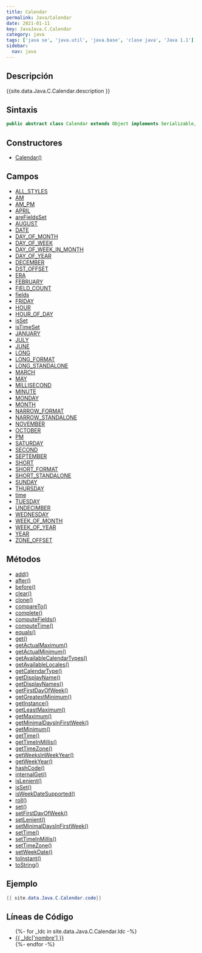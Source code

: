 ```yaml
---
title: Calendar
permalink: Java/Calendar
date: 2021-01-11
key: JavaJava.C.Calendar
category: java
tags: ['java se', 'java.util', 'java.base', 'clase java', 'Java 1.1']
sidebar: 
  nav: java
---
```


## Descripción
{{site.data.Java.C.Calendar.description }}

## Sintaxis
~~~java
public abstract class Calendar extends Object implements Serializable, Cloneable, Comparable<Calendar>
~~~

## Constructores
* [Calendar()](/Java/Calendar/Calendar/)

## Campos
* [ALL_STYLES](/Java/Calendar/ALL_STYLES)
* [AM](/Java/Calendar/AM)
* [AM_PM](/Java/Calendar/AM_PM)
* [APRIL](/Java/Calendar/APRIL)
* [areFieldsSet](/Java/Calendar/areFieldsSet)
* [AUGUST](/Java/Calendar/AUGUST)
* [DATE](/Java/Calendar/DATE)
* [DAY_OF_MONTH](/Java/Calendar/DAY_OF_MONTH)
* [DAY_OF_WEEK](/Java/Calendar/DAY_OF_WEEK)
* [DAY_OF_WEEK_IN_MONTH](/Java/Calendar/DAY_OF_WEEK_IN_MONTH)
* [DAY_OF_YEAR](/Java/Calendar/DAY_OF_YEAR)
* [DECEMBER](/Java/Calendar/DECEMBER)
* [DST_OFFSET](/Java/Calendar/DST_OFFSET)
* [ERA](/Java/Calendar/ERA)
* [FEBRUARY](/Java/Calendar/FEBRUARY)
* [FIELD_COUNT](/Java/Calendar/FIELD_COUNT)
* [fields](/Java/Calendar/fields)
* [FRIDAY](/Java/Calendar/FRIDAY)
* [HOUR](/Java/Calendar/HOUR)
* [HOUR_OF_DAY](/Java/Calendar/HOUR_OF_DAY)
* [isSet](/Java/Calendar/isSet)
* [isTimeSet](/Java/Calendar/isTimeSet)
* [JANUARY](/Java/Calendar/JANUARY)
* [JULY](/Java/Calendar/JULY)
* [JUNE](/Java/Calendar/JUNE)
* [LONG](/Java/Calendar/LONG)
* [LONG_FORMAT](/Java/Calendar/LONG_FORMAT)
* [LONG_STANDALONE](/Java/Calendar/LONG_STANDALONE)
* [MARCH](/Java/Calendar/MARCH)
* [MAY](/Java/Calendar/MAY)
* [MILLISECOND](/Java/Calendar/MILLISECOND)
* [MINUTE](/Java/Calendar/MINUTE)
* [MONDAY](/Java/Calendar/MONDAY)
* [MONTH](/Java/Calendar/MONTH)
* [NARROW_FORMAT](/Java/Calendar/NARROW_FORMAT)
* [NARROW_STANDALONE](/Java/Calendar/NARROW_STANDALONE)
* [NOVEMBER](/Java/Calendar/NOVEMBER)
* [OCTOBER](/Java/Calendar/OCTOBER)
* [PM](/Java/Calendar/PM)
* [SATURDAY](/Java/Calendar/SATURDAY)
* [SECOND](/Java/Calendar/SECOND)
* [SEPTEMBER](/Java/Calendar/SEPTEMBER)
* [SHORT](/Java/Calendar/SHORT)
* [SHORT_FORMAT](/Java/Calendar/SHORT_FORMAT)
* [SHORT_STANDALONE](/Java/Calendar/SHORT_STANDALONE)
* [SUNDAY](/Java/Calendar/SUNDAY)
* [THURSDAY](/Java/Calendar/THURSDAY)
* [time](/Java/Calendar/time)
* [TUESDAY](/Java/Calendar/TUESDAY)
* [UNDECIMBER](/Java/Calendar/UNDECIMBER)
* [WEDNESDAY](/Java/Calendar/WEDNESDAY)
* [WEEK_OF_MONTH](/Java/Calendar/WEEK_OF_MONTH)
* [WEEK_OF_YEAR](/Java/Calendar/WEEK_OF_YEAR)
* [YEAR](/Java/Calendar/YEAR)
* [ZONE_OFFSET](/Java/Calendar/ZONE_OFFSET)

## Métodos
* [add()](/Java/Calendar/add)
* [after()](/Java/Calendar/after)
* [before()](/Java/Calendar/before)
* [clear()](/Java/Calendar/clear)
* [clone()](/Java/Calendar/clone)
* [compareTo()](/Java/Calendar/compareTo)
* [complete()](/Java/Calendar/complete)
* [computeFields()](/Java/Calendar/computeFields)
* [computeTime()](/Java/Calendar/computeTime)
* [equals()](/Java/Calendar/equals)
* [get()](/Java/Calendar/get)
* [getActualMaximum()](/Java/Calendar/getActualMaximum)
* [getActualMinimum()](/Java/Calendar/getActualMinimum)
* [getAvailableCalendarTypes()](/Java/Calendar/getAvailableCalendarTypes)
* [getAvailableLocales()](/Java/Calendar/getAvailableLocales)
* [getCalendarType()](/Java/Calendar/getCalendarType)
* [getDisplayName()](/Java/Calendar/getDisplayName)
* [getDisplayNames()](/Java/Calendar/getDisplayNames)
* [getFirstDayOfWeek()](/Java/Calendar/getFirstDayOfWeek)
* [getGreatestMinimum()](/Java/Calendar/getGreatestMinimum)
* [getInstance()](/Java/Calendar/getInstance)
* [getLeastMaximum()](/Java/Calendar/getLeastMaximum)
* [getMaximum()](/Java/Calendar/getMaximum)
* [getMinimalDaysInFirstWeek()](/Java/Calendar/getMinimalDaysInFirstWeek)
* [getMinimum()](/Java/Calendar/getMinimum)
* [getTime()](/Java/Calendar/getTime)
* [getTimeInMillis()](/Java/Calendar/getTimeInMillis)
* [getTimeZone()](/Java/Calendar/getTimeZone)
* [getWeeksInWeekYear()](/Java/Calendar/getWeeksInWeekYear)
* [getWeekYear()](/Java/Calendar/getWeekYear)
* [hashCode()](/Java/Calendar/hashCode)
* [internalGet()](/Java/Calendar/internalGet)
* [isLenient()](/Java/Calendar/isLenient)
* [isSet()](/Java/Calendar/isSet)
* [isWeekDateSupported()](/Java/Calendar/isWeekDateSupported)
* [roll()](/Java/Calendar/roll)
* [set()](/Java/Calendar/set)
* [setFirstDayOfWeek()](/Java/Calendar/setFirstDayOfWeek)
* [setLenient()](/Java/Calendar/setLenient)
* [setMinimalDaysInFirstWeek()](/Java/Calendar/setMinimalDaysInFirstWeek)
* [setTime()](/Java/Calendar/setTime)
* [setTimeInMillis()](/Java/Calendar/setTimeInMillis)
* [setTimeZone()](/Java/Calendar/setTimeZone)
* [setWeekDate()](/Java/Calendar/setWeekDate)
* [toInstant()](/Java/Calendar/toInstant)
* [toString()](/Java/Calendar/toString)

## Ejemplo
~~~java
{{ site.data.Java.C.Calendar.code}}
~~~

## Líneas de Código
<ul>
{%- for _ldc in site.data.Java.C.Calendar.ldc -%}
   <li>
       <a href="{{_ldc['url'] }}">{{ _ldc['nombre'] }}</a>
   </li>
{%- endfor -%}
</ul>
